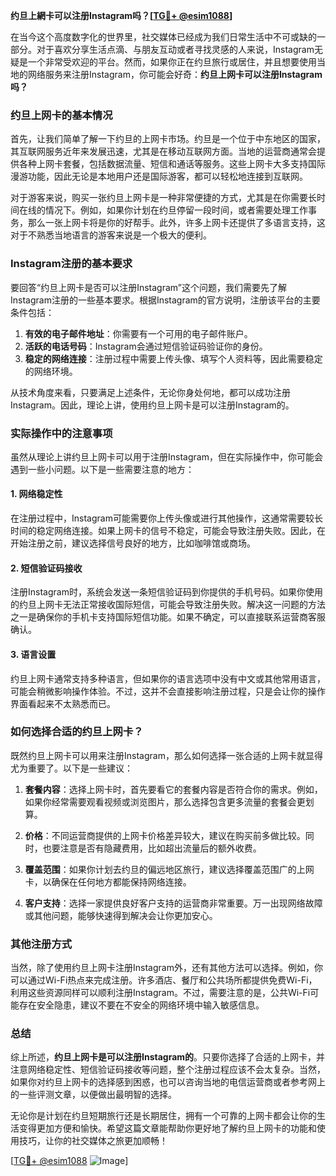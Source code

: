 **约旦上網卡可以注册Instagram吗？[[TG💪+ @esim1088](https://t.me/s/esim1088)]**

在当今这个高度数字化的世界里，社交媒体已经成为我们日常生活中不可或缺的一部分。对于喜欢分享生活点滴、与朋友互动或者寻找灵感的人来说，Instagram无疑是一个非常受欢迎的平台。然而，如果你正在约旦旅行或居住，并且想要使用当地的网络服务来注册Instagram，你可能会好奇：**约旦上网卡可以注册Instagram吗？**

### 约旦上网卡的基本情况

首先，让我们简单了解一下约旦的上网卡市场。约旦是一个位于中东地区的国家，其互联网服务近年来发展迅速，尤其是在移动互联网方面。当地的运营商通常会提供各种上网卡套餐，包括数据流量、短信和通话等服务。这些上网卡大多支持国际漫游功能，因此无论是本地用户还是国际游客，都可以轻松地连接到互联网。

对于游客来说，购买一张约旦上网卡是一种非常便捷的方式，尤其是在你需要长时间在线的情况下。例如，如果你计划在约旦停留一段时间，或者需要处理工作事务，那么一张上网卡将是你的好帮手。此外，许多上网卡还提供了多语言支持，这对于不熟悉当地语言的游客来说是一个极大的便利。

### Instagram注册的基本要求

要回答“约旦上网卡是否可以注册Instagram”这个问题，我们需要先了解Instagram注册的一些基本要求。根据Instagram的官方说明，注册该平台的主要条件包括：

1. **有效的电子邮件地址**：你需要有一个可用的电子邮件账户。
2. **活跃的电话号码**：Instagram会通过短信验证码验证你的身份。
3. **稳定的网络连接**：注册过程中需要上传头像、填写个人资料等，因此需要稳定的网络环境。

从技术角度来看，只要满足上述条件，无论你身处何地，都可以成功注册Instagram。因此，理论上讲，使用约旦上网卡是可以注册Instagram的。

### 实际操作中的注意事项

虽然从理论上讲约旦上网卡可以用于注册Instagram，但在实际操作中，你可能会遇到一些小问题。以下是一些需要注意的地方：

#### 1. **网络稳定性**
   在注册过程中，Instagram可能需要你上传头像或进行其他操作，这通常需要较长时间的稳定网络连接。如果上网卡的信号不稳定，可能会导致注册失败。因此，在开始注册之前，建议选择信号良好的地方，比如咖啡馆或商场。

#### 2. **短信验证码接收**
   注册Instagram时，系统会发送一条短信验证码到你提供的手机号码。如果你使用的约旦上网卡无法正常接收国际短信，可能会导致注册失败。解决这一问题的方法之一是确保你的手机卡支持国际短信功能。如果不确定，可以直接联系运营商客服确认。

#### 3. **语言设置**
   约旦上网卡通常支持多种语言，但如果你的语言选项中没有中文或其他常用语言，可能会稍微影响操作体验。不过，这并不会直接影响注册过程，只是会让你的操作界面看起来不太熟悉而已。

### 如何选择合适的约旦上网卡？

既然约旦上网卡可以用来注册Instagram，那么如何选择一张合适的上网卡就显得尤为重要了。以下是一些建议：

1. **套餐内容**：选择上网卡时，首先要看它的套餐内容是否符合你的需求。例如，如果你经常需要观看视频或浏览图片，那么选择包含更多流量的套餐会更划算。
   
2. **价格**：不同运营商提供的上网卡价格差异较大，建议在购买前多做比较。同时，也要注意是否有隐藏费用，比如超出流量后的额外收费。

3. **覆盖范围**：如果你计划去约旦的偏远地区旅行，建议选择覆盖范围广的上网卡，以确保在任何地方都能保持网络连接。

4. **客户支持**：选择一家提供良好客户支持的运营商非常重要。万一出现网络故障或其他问题，能够快速得到解决会让你更加安心。

### 其他注册方式

当然，除了使用约旦上网卡注册Instagram外，还有其他方法可以选择。例如，你可以通过Wi-Fi热点来完成注册。许多酒店、餐厅和公共场所都提供免费Wi-Fi，利用这些资源同样可以顺利注册Instagram。不过，需要注意的是，公共Wi-Fi可能存在安全隐患，建议不要在不安全的网络环境中输入敏感信息。

### 总结

综上所述，**约旦上网卡是可以注册Instagram的**。只要你选择了合适的上网卡，并注意网络稳定性、短信验证码接收等问题，整个注册过程应该不会太复杂。当然，如果你对约旦上网卡的选择感到困惑，也可以咨询当地的电信运营商或者参考网上的一些评测文章，以便做出最明智的选择。

无论你是计划在约旦短期旅行还是长期居住，拥有一个可靠的上网卡都会让你的生活变得更加方便和愉快。希望这篇文章能帮助你更好地了解约旦上网卡的功能和使用技巧，让你的社交媒体之旅更加顺畅！

[[TG💪+ @esim1088](https://t.me/s/esim1088) ![Image](https://i.postimg.cc/4NQfJmqS/Snipaste-2025-05-13-00-14-12.png)]